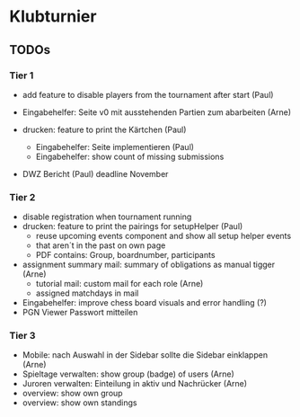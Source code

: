 # Klubturnier

## TODOs

### Tier 1

- add feature to disable players from the tournament after start (Paul)
- Eingabehelfer: Seite v0 mit ausstehenden Partien zum abarbeiten (Arne)
- drucken: feature to print the Kärtchen (Paul)

  - Eingabehelfer: Seite implementieren (Paul)
  - Eingabehelfer: show count of missing submissions

- DWZ Bericht (Paul) deadline November

### Tier 2

- disable registration when tournament running
- drucken: feature to print the pairings for setupHelper (Paul)
  - reuse upcoming events component and show all setup helper events
  - that aren´t in the past on own page
  - PDF contains: Group, boardnumber, participants
- assignment summary mail: summary of obligations as manual tigger (Arne)
  - tutorial mail: custom mail for each role (Arne)
  - assigned matchdays in mail
- Eingabehelfer: improve chess board visuals and error handling (?)
- PGN Viewer Passwort mitteilen

### Tier 3

- Mobile: nach Auswahl in der Sidebar sollte die Sidebar einklappen (Arne)
- Spieltage verwalten: show group (badge) of users (Arne)
- Juroren verwalten: Einteilung in aktiv und Nachrücker (Arne)
- overview: show own group
- overview: show own standings
